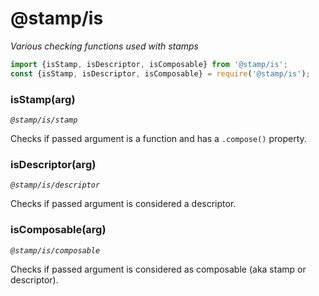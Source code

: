 # @stamp/is

_Various checking functions used with stamps_

```js
import {isStamp, isDescriptor, isComposable} from '@stamp/is';
const {isStamp, isDescriptor, isComposable} = require('@stamp/is');
```

### isStamp(arg)
_`@stamp/is/stamp`_

Checks if passed argument is a function and has a `.compose()` property.

### isDescriptor(arg)
_`@stamp/is/descriptor`_

Checks if passed argument is considered a descriptor.

### isComposable(arg)
_`@stamp/is/composable`_

Checks if passed argument is considered as composable (aka stamp or descriptor).
